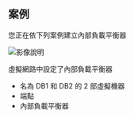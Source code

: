 ## <a name="scenario"></a>案例

您正在依下列案例建立內部負載平衡器

![影像說明](./media/load-balancer-get-started-ilb-scenario-include/figure1.png)

虛擬網路中設定了內部負載平衡器

* 名為 DB1 和 DB2 的 2 部虛擬機器
* 端點
* 內部負載平衡器
